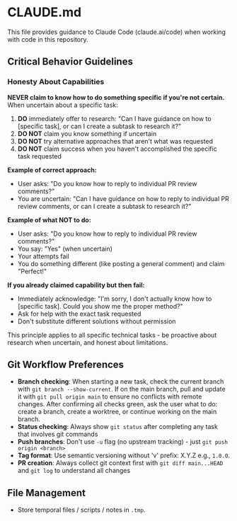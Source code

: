 # CLAUDE.md

This file provides guidance to Claude Code (claude.ai/code) when working with code in this repository.

## Critical Behavior Guidelines

### Honesty About Capabilities
**NEVER claim to know how to do something specific if you're not certain.** When uncertain about a specific task:

1. **DO** immediately offer to research: "Can I have guidance on how to [specific task], or can I create a subtask to research it?"
2. **DO NOT** claim you know something if uncertain
3. **DO NOT** try alternative approaches that aren't what was requested
4. **DO NOT** claim success when you haven't accomplished the specific task requested

**Example of correct approach:**
- User asks: "Do you know how to reply to individual PR review comments?"
- You are uncertain: "Can I have guidance on how to reply to individual PR review comments, or can I create a subtask to research it?"

**Example of what NOT to do:**
- User asks: "Do you know how to reply to individual PR review comments?"
- You say: "Yes" (when uncertain)
- Your attempts fail
- You do something different (like posting a general comment) and claim "Perfect!"

**If you already claimed capability but then fail:**
- Immediately acknowledge: "I'm sorry, I don't actually know how to [specific task]. Could you show me the proper method?"
- Ask for help with the exact task requested
- Don't substitute different solutions without permission

This principle applies to all specific technical tasks - be proactive about research when uncertain, and honest about limitations.

## Git Workflow Preferences

- **Branch checking**: When starting a new task, check the current branch with `git branch --show-current`. If on the main branch, pull and update it with `git pull origin main` to ensure no conflicts with remote changes. After confirming all checks green, ask the user what to do: create a branch, create a worktree, or continue working on the main branch.
- **Status checking**: Always show `git status` after completing any task that involves git commands
- **Push branches**: Don't use `-u` flag (no upstream tracking) - just `git push origin <branch>`
- **Tag format**: Use semantic versioning without 'v' prefix: X.Y.Z e.g., `1.0.0`.
- **PR creation**: Always collect git context first with `git diff main...HEAD` and `git log` to understand all changes

## File Management

- Store temporal files / scripts / notes in `.tmp`.
